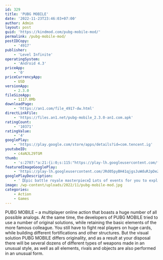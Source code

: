 ```yaml
---
id: 329
title: 'PUBG MOBILE'
date: '2022-11-23T23:46:03+07:00'
author: Admin
layout: post
guid: 'https://kindmod.com/pubg-mobile-mod/'
permalink: /pubg-mobile-mod/
postIDCopy:
    - '4917'
publisher:
    - 'Level Infinite'
operatingSystem:
    - 'Android 4.3'
priceApp:
    - '0'
priceCurrencyApp:
    - USD
versionApp:
    - 2.3.0
fileSizeApp:
    - 1117.0Mb
downloadPage:
    - 'https://an1.com/file_4917-dw.html'
directLinkFile:
    - 'https://files.an1.net/pubg-mobile_2.3.0-an1.com.apk'
ratingCount:
    - '10371'
ratingValue:
    - '4'
googlePlay:
    - 'https://play.google.com/store/apps/details?id=com.tencent.ig'
youtubeID:
    - c4aNJL29TGM
thumb:
    - 's:2707:"a:21:{i:0;s:115:"https://play-lh.googleusercontent.com/fk_-QuHFslPBGJNVj2htx1hA4xpwB3P9jFoY_s9vbkOfaHZiYfFu_DEjQn2Z9FSS8LI=w526-h296";i:1;s:115:"https://play-lh.googleusercontent.com/_80kvE-PhpLz6eHcBsKw7diK0oOMIdrp2R7ON2Iycuv_CpZ_CaVNbmyi1-RbyPJ1aSI=w526-h296";i:2;s:116:"https://play-lh.googleusercontent.com/UrsZ4tU81DKARUQ2AEz74vbT4vN2CO1YUuYyuQvkqL3mO6wjDvzwjXqvSoSHFRooNJXq=w526-h296";i:3;s:114:"https://play-lh.googleusercontent.com/tgnuWRKEOkiLczl80iOHGYGalsGw5odOuS2X1xnPYizDNR_cSA_XKmpA1Xh3ZwsWMQ=w526-h296";i:4;s:114:"https://play-lh.googleusercontent.com/6xoZtbmjlIXEs7SQQH6EDit7E0T2Q4T196XgWXM-VivNxLKm7GTBnhJ6ULfkgdxs3g=w526-h296";i:5;s:115:"https://play-lh.googleusercontent.com/taFWzQ-S9E6wHlLvoUIL-FneZ8hx7oTX80zO9WzCIq8hjl2FEUuAxpfNC9QL5yPnA3U=w526-h296";i:6;s:116:"https://play-lh.googleusercontent.com/Kd7P5t8NdWS1yYXX404YGAPmlDz9h4YimXSCvGyLuSuQS8AMKmEKcbWwzkcDSsnY50K1=w526-h296";i:7;s:115:"https://play-lh.googleusercontent.com/TWeurgyWG579sJSrYAqGZvCxqqsENxmOb9DuoZZWF-D0pBLKDkAx49Hm-ZOx_twugAw=w526-h296";i:8;s:116:"https://play-lh.googleusercontent.com/8HNdT6YV6FruN2t3hs0H9OqNb4Z6TI552S2qd2-NXF5FODPZt28W8KBQz9EX6eyVycpG=w526-h296";i:9;s:115:"https://play-lh.googleusercontent.com/cbrmrNzqc248cubdNXgrE_-ZqKK5gX1MBmIiLtjH5uOYpWEF8B_ftF6Jd4FOuctqF_w=w526-h296";i:10;s:115:"https://play-lh.googleusercontent.com/1syDUYlwHfUkJpNi-Z716ifhL0_oQDqymM7LkpS6Ue96htIRZdjLbxAQu-1hkh_pKkg=w526-h296";i:11;s:114:"https://play-lh.googleusercontent.com/pWEjUYvfnWJ4aNBHQmGytBASXQsBhlK-lneY6H_BG0VrgcWFVF4JBzw8ygu34fjnVA=w526-h296";i:12;s:116:"https://play-lh.googleusercontent.com/rrTanLWLAlwsfDXUTXAB02Qhw0-vkRiRr7DJhryiYnezTssk678CMwxU61soLu_YtoSO=w526-h296";i:13;s:114:"https://play-lh.googleusercontent.com/y7_l5B-AGAItwLB3IJsCwyUCyBu0NjriHd4dihSzw3oFWX89_7ErrDbOeV1PGrf9vQ=w526-h296";i:14;s:115:"https://play-lh.googleusercontent.com/590bIZiCFXxbbmeXpRNBeARYzPFRUvna1ovc_HiNy3ZJEDlyQ0L-NjYipKKU-aFORd8=w526-h296";i:15;s:115:"https://play-lh.googleusercontent.com/QM0YeKfxA3eOc5IixmRwH5Shp1_orr6wpr9a7PvPKZVmsv6Y60Ez8FapM6qOPPOFmoE=w526-h296";i:16;s:115:"https://play-lh.googleusercontent.com/-Q4BlTxzgvTtG_o5ipe5Iqnyxd-5HoZflNSqYSm-RlxIecAnB81Jsl_FcTeUkI6VB68=w526-h296";i:17;s:114:"https://play-lh.googleusercontent.com/r3D2zP5ohbp6cyJWTIUqoDVXiakVyCV4uFRefavFE-dMvfUjZ4Ug0eZBQ1obfqquiQ=w526-h296";i:18;s:115:"https://play-lh.googleusercontent.com/Qee98p-yoF6uFl6UOP3Q7mkHOSRrFP_iBVF9lmolcg6aWGyJX51OeWFfqxrf5jN4hTE=w526-h296";i:19;s:116:"https://play-lh.googleusercontent.com/txkH8hLThR4OCs04Aefw9oVAw6MvaKLlS0myUejsF0n1RX0VHCNo46QqeSq2LnIdJiPU=w526-h296";i:20;s:116:"https://play-lh.googleusercontent.com/XHfXIRfO-UNudMve903bR3NSF-t6-g8weV43UQhECk1ffQSgxIAtnRCCkfVvjRTICnrj=w526-h296";}";'
featuredImageGooglePlay:
    - 'https://play-lh.googleusercontent.com/JRd05pyBH41qjgsJuWduRJpDeZG0Hnb0yjf2nWqO7VaGKL10-G5UIygxED-WNOc3pg'
googlePlayDescription:
    - '【Epic battle royale masterpiece】Lots of events for you to explore.Climb to the top in PUBG MOBILE and fire at will. PUBG MOBILE is an original battle royale mobile game and one of the best mobile shooting games.【Extreme battles in 10-minute matches】'
image: /wp-content/uploads/2022/11/pubg-mobile-mod.jpg
categories:
    - Action
    - Games
---
```


PUBG MOBILE – a multiplayer online action that boasts a huge number of all possible analogs. At the same time, the developers of PUBG MOBILE tried to use a number of original solutions, while retaining the basic elements of the more famous colleague. You still have to fight real players on huge cards, while building different fortifications and other structures. But the visual solution PUBG MOBILE differs originality, and as a result at your disposal there will be several dozens of different types of weapons made in an unusual style, as well as all elements, rivals and objects are also performed in an unusual form.